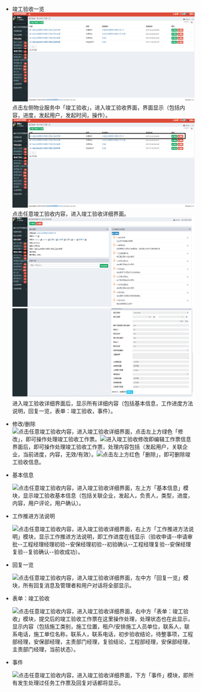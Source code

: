 * 竣工验收一览![](/assets/竣工验收.png)点击左侧物业服务中「竣工验收」，进入竣工验收界面，界面显示（包括内容，进度，发起用户，发起时间，操作）。![](/assets/竣工验收1.png)点击任意竣工验收内容，进入竣工验收详细界面。![](/assets/竣工验收2.png)![](/assets/竣工验收3.png)进入竣工验收详细界面后，显示所有详细内容（包括基本信息，工作进度方法说明，回复一览，表单：竣工验收，事件）。

* 修改/删除  
  ![](https://www.gitbook.com/f7c45065-c9a9-46e4-921b-21335eac732f)点击任意竣工验收内容，进入竣工验收详细界面，点击左上方绿色「修改」，即可操作处理竣工验收工作票。![](https://www.gitbook.com/5cce86de-696b-482c-aeed-54c2f7af249b)进入竣工验收修改即编辑工作票信息界面后，即可操作处理竣工验收工作票，处理内容包括（发起用户，关联企业，当前进度，内容，无效/有效）。![](https://www.gitbook.com/8b7c8066-620b-4223-9182-baf53521bcb5)点击左上方红色「删除」，即可删除竣工验收信息。

* 基本信息

  ![](https://www.gitbook.com/ae1bd4fd-48d4-4809-9c0a-7318a0765659)点击任意竣工验收内容，进入竣工验收详细界面，左上方「基本信息」模块，显示竣工验收基本信息（包括关联企业，发起人，负责人，类型，进度，内容，用户评论，用户确认）。

* 工作推进方法说明

  ![](https://www.gitbook.com/04af0721-9bb1-4f84-8271-c4ea6e6bd882)点击任意竣工验收内容，进入竣工验收详细界面，右上方「工作推进方法说明」模块，显示工作推进方法说明，即工作进度在线显示（验收申请--申请审批--工程经理经理初验--安保经理初验--初验确认--工程经理复验--安保经理复验--复验确认--验收成功）。

* 回复一览

  ![](https://www.gitbook.com/8a0163d1-ff36-4354-b653-d6dc55d42e18)点击任意竣工验收内容，进入竣工验收详细界面，左中方「回复一览」模块，所有回复消息及管理者和用户对话将全部显示。

* 表单：竣工验收

  ![](https://www.gitbook.com/30ccab9f-879c-4b3a-ae4d-a4b761a6b186)点击任意竣工验收内容，进入竣工验收详细界面，右中方「表单：竣工验收」模块，提交后的竣工验收工作票在这里操作处理，处理状态也在此显示，显示内容（包括施工类别，施工位置，租户/安排施工人员单位，联系人，联系电话，施工单位名称，联系人，联系电话，初步验收结论，待整事项，工程部经理，安保部经理，主责部门经理，复验结论，工程部经理，安保部经理，主责部门经理，当前状态）。

* 事件

  ![](https://www.gitbook.com/c1e93b62-74c1-490f-8c27-f634b9fc5a7b)点击任意竣工验收内容，进入竣工验收详细界面，下方「事件」模块，即所有发生处理过任务工作票及回复对话都将显示。



